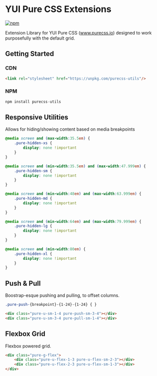# YUI Pure CSS Extensions

[![npm](https://img.shields.io/npm/v/purecss-utils.svg)](https://www.npmjs.com/package/purecss-utils)

Extension Library for YUI Pure CSS (www.purecss.io) designed to work purposefully with the default grid.

## Getting Started

### CDN

```html
<link rel="stylesheet" href="https://unpkg.com/purecss-utils"/>
```

### NPM

```javascript
npm install purecss-utils
```

## Responsive Utilities
Allows for hiding/showing content based on media breakpoints

```css
@media screen and (max-width:35.5em) {
    .pure-hidden-xs {
        display: none !important
    }
}

@media screen and (min-width:35.5em) and (max-width:47.999em) {
    .pure-hidden-sm {
        display: none !important
    }
}

@media screen and (min-width:48em) and (max-width:63.999em) {
    .pure-hidden-md {
        display: none !important
    }
}

@media screen and (min-width:64em) and (max-width:79.999em) {
    .pure-hidden-lg {
        display: none !important
    }
}

@media screen and (min-width:80em) {
    .pure-hidden-xl {
        display: none !important
    }
}
```

## Push & Pull
Boostrap-esque pushing and pulling, to offset columns.

```css
.pure-push-{breakpoint}-{1-24}-{1-24} { }
```

```html
<div class="pure-u-sm-1-4 pure-push-sm-3-4"></div>
<div class="pure-u-sm-3-4 pure-pull-sm-1-4"></div>
```

## Flexbox Grid
Flexbox powered grid.

```html
<div class="pure-g-flex">
	<div class="pure-u-flex-1-3 pure-u-flex-sm-2-3"></div>
	<div class="pure-u-flex-2-3 pure-u-flex-sm-1-3"></div>
</div>
```
